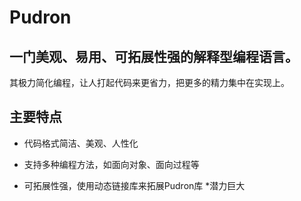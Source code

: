 # Pudron
## 一门美观、易用、可拓展性强的解释型编程语言。
其极力简化编程，让人打起代码来更省力，把更多的精力集中在实现上。
## 主要特点
* 代码格式简洁、美观、人性化
+ 支持多种编程方法，如面向对象、面向过程等
- 可拓展性强，使用动态链接库来拓展Pudron库
*潜力巨大
